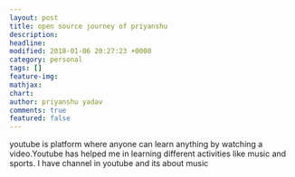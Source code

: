 ```yaml
---
layout: post
title: open source journey of priyanshu
description: 
headline: 
modified: 2018-01-06 20:27:23 +0000
category: personal
tags: []
feature-img: 
mathjax: 
chart: 
author: priyanshu yadav
comments: true
featured: false
---
```


youtube is platform where anyone can learn anything by watching a video.Youtube has helped me in learning different activities like music and sports. I have channel in youtube and its about music  
